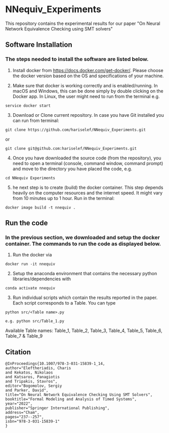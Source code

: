 # NNequiv_Experiments

This repository contains the experimental results for our paper "On Neural Network Equivalence Checking using SMT solvers"


## Software Installation #

### The steps needed to install the software are listed below.

1) Install docker from https://docs.docker.com/get-docker/. Please choose the docker version based on the OS and specifications of your machine.

2) Make sure that docker is working correctly and is enabled/running. In macOS and Windows, this can be done simply by double clicking on the Docker app. In Linux, the user might need to run from the terminal e.g.

```
service docker start
```

3) Download or Clone current repository. In case you have Git installed you can run from terminal:
```
git clone https://github.com/hariselef/NNequiv_Experiments.git 
```
or
```
git clone git@github.com:hariselef/NNequiv_Experiments.git
```

4) Once you have downloaded the source code (from the repository), you need to open a terminal (console, command window, command prompt) and move to the directory you have placed the code, e.g.
```
cd NNequiv Experiments
```
5) he next step is to create (build) the docker container. This step depends heavily on the computer resources and the internet speed. It might vary from 10 minutes up to 1 hour. Run in the terminal:

```
docker image build -t nnequiv .
```

## Run the code
### In the previous section, we downloaded and setup the docker container. The commands to run the code as displayed below. #

1) Run the docker via
```
docker run -it nnequiv
```

2) Setup the anaconda environment that contains the necessary python libraries/dependencies with

```
conda activate nnequiv
```

3) Run individual scripts which contain the results reported in the paper. Each script corresponds to a Table. You can type 

```
python src/<Table name>.py

e.g. python src/Table_1.py
```
Available Table names:
Table_1, Table_2, Table_3, Table_4, Table_5, Table_6, Table_7 & Table_9

## Citation
```
@InProceedings{10.1007/978-3-031-15839-1_14,
author="Eleftheriadis, Charis
and Kekatos, Nikolaos
and Katsaros, Panagiotis
and Tripakis, Stavros",
editor="Bogomolov, Sergiy
and Parker, David",
title="On Neural Network Equivalence Checking Using SMT Solvers",
booktitle="Formal Modeling and Analysis of Timed Systems",
year="2022",
publisher="Springer International Publishing",
address="Cham",
pages="237--257",
isbn="978-3-031-15839-1"
}
```

